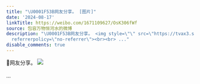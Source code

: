 ```yaml
---
title: "\U0001F53B网友分享。 [图片]"
date: '2024-08-17'
linkTitle: https://weibo.com/1671109627/OsK306fWf
source: 包容万物恒河水的微博
description: "\U0001F53B网友分享。 <img style=\"\" src=\"https://tvax3.sinaimg.cn/large/639b1bfbgy1hsraiq85vuj20k00cwaby.jpg\"
  referrerpolicy=\"no-referrer\"><br><br> ..."
disable_comments: true
---
```

🔻网友分享。 <img style="" src="https://tvax3.sinaimg.cn/large/639b1bfbgy1hsraiq85vuj20k00cwaby.jpg" referrerpolicy="no-referrer"><br><br> ...